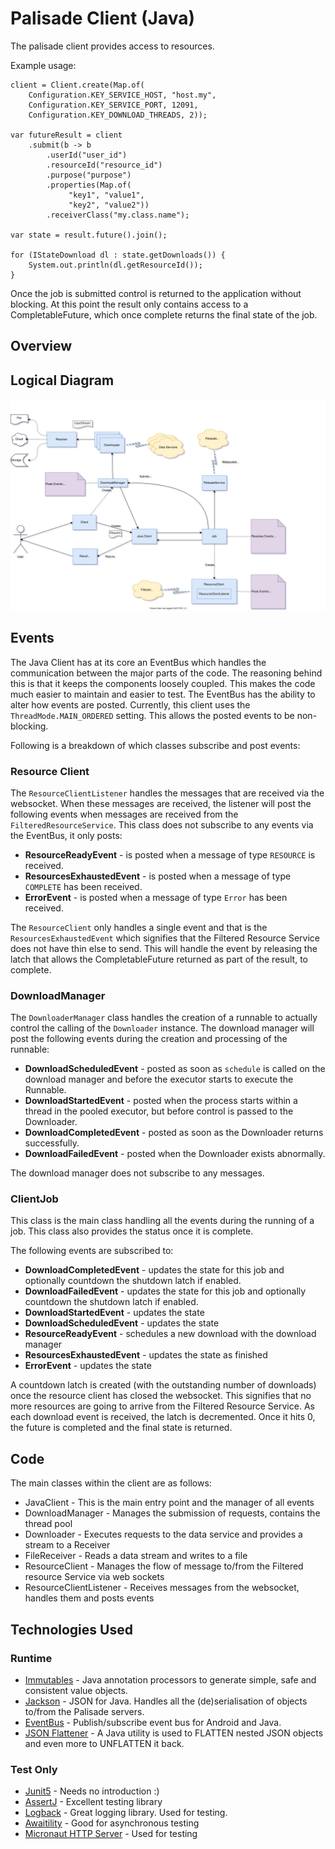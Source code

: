 # Palisade Client (Java)

The palisade client provides access to resources.

Example usage:

```
client = Client.create(Map.of(
    Configuration.KEY_SERVICE_HOST, "host.my",
    Configuration.KEY_SERVICE_PORT, 12091,
    Configuration.KEY_DOWNLOAD_THREADS, 2));

var futureResult = client
    .submit(b -> b
        .userId("user_id")
        .resourceId("resource_id")
        .purpose("purpose")
        .properties(Map.of(
             "key1", "value1",
             "key2", "value2"))
        .receiverClass("my.class.name");
        
var state = result.future().join();

for (IStateDownload dl : state.getDownloads()) {
    System.out.println(dl.getResourceId());
}
```

Once the job is submitted control is returned to the application without blocking. At this point the result only contains access to a CompletableFuture, which once complete returns the final state of the job.

## Overview

## Logical Diagram

![Logical Diagram](doc/java-client-logical-diagram-1.svg)

## Events

The Java Client has at its core an EventBus which handles the communication between the major parts of the code. The reasoning behind this is that it keeps the components loosely coupled. This makes the code much easier to maintain and easier to test. The EventBus has the ability to alter how events are posted. Currently, this client uses the `ThreadMode.MAIN_ORDERED` setting. This allows the posted events to be non-blocking.

Following is a breakdown of which classes subscribe and post events:

### Resource Client

The `ResourceClientListener` handles the messages that are received via the websocket. When these messages are received, the listener will post the following events when messages are received from the `FilteredResourceService`. This class does not subscribe to any events via the EventBus, it only posts:

* __ResourceReadyEvent__ - is posted when a message of type `RESOURCE` is received.
* __ResourcesExhaustedEvent__ - is posted when a message of type `COMPLETE` has been received.
* __ErrorEvent__ - is posted when a message of type `Error` has been received.

The `ResourceClient` only handles a single event and that is the `ResourcesExhaustedEvent` which signifies that the Filtered Resource Service does not have thin else to send. This will handle the event by releasing the latch that allows the CompletableFuture returned as part of the result, to complete.

### DownloadManager

The `DownloaderManager` class handles the creation of a runnable to actually control the calling of the `Downloader` instance. The download manager will post the following events during the creation and processing of the runnable:

* __DownloadScheduledEvent__ - posted as soon as `schedule` is called on the download manager and before the executor starts to execute the Runnable.
* __DownloadStartedEvent__ - posted when the process starts within a thread in the pooled executor, but before control is passed to the Downloader. 
* __DownloadCompletedEvent__ - posted as soon as the Downloader returns successfully.
* __DownloadFailedEvent__ - posted when the Downloader exists abnormally.

The download manager does not subscribe to any messages.

### ClientJob

This class is the main class handling all the events during the running of a job. This class also provides the status once it is complete.

The following events are subscribed to:

* __DownloadCompletedEvent__ - updates the state for this job and optionally countdown the shutdown latch if enabled.
* __DownloadFailedEvent__ - updates the state for this job and optionally countdown the shutdown latch if enabled.
* __DownloadStartedEvent__ - updates the state
* __DownloadScheduledEvent__ - updates the state
* __ResourceReadyEvent__ - schedules a new download with the download manager
* __ResourcesExhaustedEvent__ - updates the state as finished
* __ErrorEvent__ - updates the state

A countdown latch is created (with the outstanding number of downloads) once the resource client has closed the websocket. This signifies that no more resources are going to arrive from the Filtered Resource Service. As each download event is received, the latch is decremented. Once it hits 0, the future is completed and the final state is returned.

## Code

The main classes within the client are as follows:

* JavaClient - This is the main entry point and the manager of all events
* DownloadManager - Manages the submission of requests, contains the thread pool
* Downloader - Executes requests to the data service and provides a stream to a Receiver
* FileReceiver - Reads a data stream and writes to a file
* ResourceClient - Manages the flow of message to/from the Filtered resource Service via web sockets
* ResourceClientListener - Receives messages from the websocket, handles them and posts events

## Technologies Used

### Runtime

* [Immutables](https://immutables.github.io/) - Java annotation processors to generate simple, safe and consistent value objects.
* [Jackson]() - JSON for Java. Handles all the (de)serialisation of objects to/from the Palisade servers.
* [EventBus](https://github.com/greenrobot/EventBus) - Publish/subscribe event bus for Android and Java.
* [JSON Flattener](https://github.com/wnameless/json-flattener) - A Java utility is used to FLATTEN nested JSON objects and even more to UNFLATTEN it back.

### Test Only

* [Junit5](https://junit.org/junit5/) - Needs no introduction :)
* [AssertJ](https://assertj.github.io/doc/) - Excellent testing library
* [Logback](http://logback.qos.ch/) - Great logging library. Used for testing.
* [Awaitility](https://github.com/awaitility/awaitility) - Good for asynchronous testing
* [Micronaut HTTP Server](https://micronaut.io/) - Used for testing
